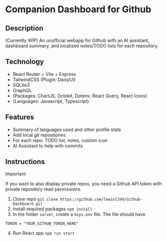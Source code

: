 # Companion Dashboard for Github

## Description

(Currently WIP)
An unofficial webapp for Github with an AI assistant, dashboard summary, and localized notes/TODO lists for each repository.

## Technology
- React Router + Vite + Express
- TailwindCSS (Plugin: DaisyUI)
- SQLite3
- GraphQL
- (Packages: ChartJS, Octokit, Dotenv, React Query, React Icons)
- (Languages: Javascript, Typescript)

## Features 
- Summary of languages used and other profile stats
- Add local git repositories
- For each repo: TODO list, notes, custom icon
- AI Assistant to help with commits

## Instructions
> [!IMPORTANT]
> If you want to also display private repos, you need a Github API token with private repository read permissions.

1. Clone repo `git clone https://github.com/lewinl349/Github-Dashboard.git`
2. install required packages `npm install`
3. In the folder `server`, create a `keys.env` file. The file should have
  ```
  TOKEN = "YOUR_GITHUB_TOKEN_HERE"
  ```
4. Run React app  `npm run start`